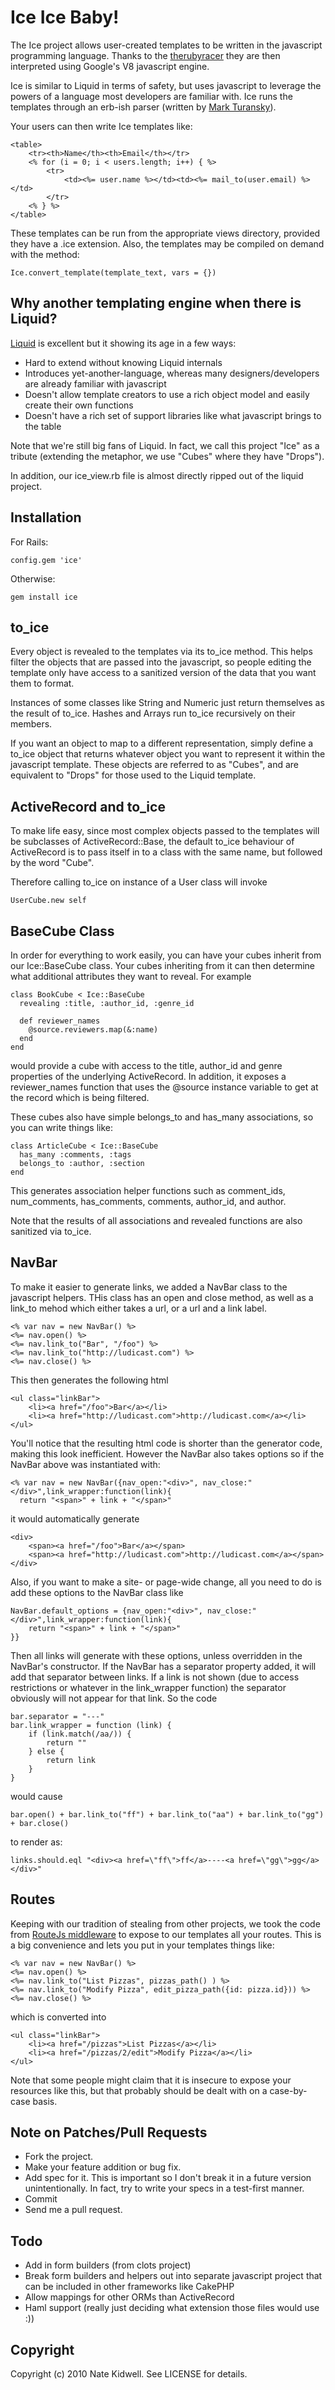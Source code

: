 # Ice Ice Baby!

The Ice project allows user-created templates to be written in the javascript programming language.  Thanks to the [therubyracer](http://github.com/cowboyd/therubyracer) they are then interpreted using Google's V8 javascript engine.

Ice is similar to Liquid in terms of safety, but uses javascript to leverage the powers of a language most developers are familiar with.  Ice runs the templates through an erb-ish parser (written by [Mark Turansky](http://blog.markturansky.com/BetterJavascriptTemplates.html)). 

Your users can then write Ice templates like:

    <table>
        <tr><th>Name</th><th>Email</th></tr>
        <% for (i = 0; i < users.length; i++) { %>
            <tr>
                <td><%= user.name %></td><td><%= mail_to(user.email) %></td>
            </tr>
        <% } %>
    </table>

These templates can be run from the appropriate views directory, provided they have a .ice extension.  Also, the templates may be compiled on demand with the method:

    Ice.convert_template(template_text, vars = {})

## Why another templating engine when there is Liquid?

[Liquid](http://github.com/tobi/liquid) is excellent but it showing its age in a few ways:

* Hard to extend without knowing Liquid internals
* Introduces yet-another-language, whereas many designers/developers are already familiar with javascript
* Doesn't allow template creators to use a rich object model and easily create their own functions
* Doesn't have a rich set of support libraries like what javascript brings to the table

Note that we're still big fans of Liquid.  In fact, we call this project "Ice" as a tribute (extending the metaphor, we use "Cubes" where they have "Drops").

In addition, our ice_view.rb file is almost directly ripped out of the liquid project.

## Installation

For Rails:

    config.gem 'ice'

Otherwise:

    gem install ice

## to_ice

Every object is revealed to the templates via its to_ice method.  This helps filter the objects that are passed into the javascript, so people editing the template only have access to a sanitized version of the data that you want them to format.

Instances of some classes like String and Numeric just return themselves as the result of to_ice.  Hashes and Arrays run to_ice recursively on their members.

If you want an object to map to a different representation, simply define a to_ice object that returns whatever object you want to represent it within the javascript template.  These objects are referred to as "Cubes", and are equivalent to "Drops" for those used to the Liquid template.

## ActiveRecord and to_ice

To make life easy, since most complex objects passed to the templates will be subclasses of ActiveRecord::Base, the default to_ice behaviour of ActiveRecord is to pass itself in to a class with the same name, but followed by the word "Cube".

Therefore calling to_ice on instance of a User class will invoke

    UserCube.new self

## BaseCube Class

In order for everything to work easily, you can have your cubes inherit from our Ice::BaseCube class.  Your cubes inheriting from it can then determine what additional attributes they want to reveal.  For example

    class BookCube < Ice::BaseCube
      revealing :title, :author_id, :genre_id

      def reviewer_names
        @source.reviewers.map(&:name)
      end
    end

would provide a cube with access to the title, author_id and genre properties of the underlying ActiveRecord.  In addition, it exposes a reviewer_names function that uses the @source instance variable to get at the record which is being filtered.

These cubes also have simple belongs_to and has_many associations, so you can write things like:

    class ArticleCube < Ice::BaseCube
      has_many :comments, :tags
      belongs_to :author, :section
    end

This generates association helper functions such as comment_ids, num_comments, has_comments, comments, author_id, and author.

Note that the results of all associations and revealed functions are also sanitized via to_ice.

## NavBar

To make it easier to generate links, we added a NavBar class to the javascript helpers.  THis class has an open and close method, as well as a link_to mehod which either takes a url, or a url and a link label.

    <% var nav = new NavBar() %>
    <%= nav.open() %>
    <%= nav.link_to("Bar", "/foo") %>
    <%= nav.link_to("http://ludicast.com") %>
    <%= nav.close() %>

This then generates the following html

    <ul class="linkBar">
        <li><a href="/foo">Bar</a></li>
        <li><a href="http://ludicast.com">http://ludicast.com</a></li>
    </ul>

You'll notice that the resulting html code is shorter than the generator code, making this look inefficient.  However the NavBar also takes options so if the NavBar above was instantiated with:

    <% var nav = new NavBar({nav_open:"<div>", nav_close:"</div>",link_wrapper:function(link){
      return "<span>" + link + "</span>"

it would automatically generate

    <div>
        <span><a href="/foo">Bar</a></span>
        <span><a href="http://ludicast.com">http://ludicast.com</a></span>
    </div>

Also, if you want to make a site- or page-wide change, all you need to do is add these options to the NavBar class like

    NavBar.default_options = {nav_open:"<div>", nav_close:"</div>",link_wrapper:function(link){
        return "<span>" + link + "</span>"
    }}

Then all links will generate with these options, unless overridden in the NavBar's constructor.  If the NavBar has a separator property added, it will add that separator between links.  If a link is not shown (due to access restrictions or whatever in the link_wrapper function) the separator obviously will not appear for that link.  So the code

    bar.separator = "---"
    bar.link_wrapper = function (link) {
        if (link.match(/aa/)) {
            return ""
        } else {
            return link
        }
    }

would cause 

    bar.open() + bar.link_to("ff") + bar.link_to("aa") + bar.link_to("gg") + bar.close()

to render as:

    links.should.eql "<div><a href=\"ff\">ff</a>----<a href=\"gg\">gg</a></div>"

## Routes

Keeping with our tradition of stealing from other projects, we took the code from [RouteJs middleware](http://coderack.org/users/kossnocorp/middlewares/88-routesjs) to expose to our templates all your routes.  This is a big convenience and lets you put in your templates things like:

    <% var nav = new NavBar() %>
    <%= nav.open() %>
    <%= nav.link_to("List Pizzas", pizzas_path() ) %>
    <%= nav.link_to("Modify Pizza", edit_pizza_path({id: pizza.id})) %>
    <%= nav.close() %>

which is converted into

    <ul class="linkBar">
        <li><a href="/pizzas">List Pizzas</a></li>
        <li><a href="/pizzas/2/edit">Modify Pizza</a></li>
    </ul>

Note that some people might claim that it is insecure to expose your resources like this, but that probably should be dealt with on a case-by-case basis.

## Note on Patches/Pull Requests

* Fork the project.
* Make your feature addition or bug fix.
* Add spec for it. This is important so I don't break it in a future version unintentionally.  In fact, try to write your specs in a test-first manner.
* Commit
* Send me a pull request.

## Todo

* Add in form builders (from clots project)
* Break form builders and helpers out into separate javascript project that can be included in other frameworks like CakePHP
* Allow mappings for other ORMs than ActiveRecord
* Haml support (really just deciding what extension those files would use :))

## Copyright

Copyright (c) 2010 Nate Kidwell. See LICENSE for details.